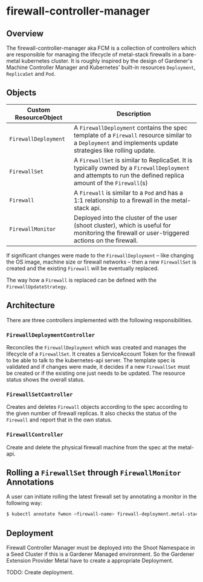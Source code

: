 # firewall-controller-manager

## Overview

The firewall-controller-manager aka FCM is a collection of controllers which are responsible for managing the lifecycle of metal-stack firewalls in a bare-metal kubernetes cluster. It is roughly inspired by the design of Gardener's Machine Controller Manager and Kubernetes' built-in resources `Deployment`, `ReplicaSet` and `Pod`.

## Objects

| Custom ResourceObject | Description                                                                                                                                                   |
| --------------------- | ------------------------------------------------------------------------------------------------------------------------------------------------------------- |
| `FirewallDeployment`  | A `FirewallDeployment` contains the spec template of a `Firewall` resource similar to a `Deployment` and implements update strategies like rolling update.    |
| `FirewallSet`         | A `FirewallSet` is similar to ReplicaSet. It is typically owned by a `FirewallDeployment` and attempts to run the defined replica amount of the `Firewall`(s) |
| `Firewall`            | A `Firewall` is similar to a `Pod` and has a 1:1 relationship to a firewall in the metal-stack api.                                                           |
| `FirewallMonitor`     | Deployed into the cluster of the user (shoot cluster), which is useful for monitoring the firewall or user-triggered actions on the firewall.                 |

If significant changes were made to the `FirewallDeployment` – like changing the OS image, machine size or firewall networks – then a new `FirewallSet` is created and the existing `Firewall` will be eventually replaced.

The way how a `Firewall` is replaced can be defined with the `FirewallUpdateStrategy`.

## Architecture

There are three controllers implemented with the following responsibilities.

### `FirewallDeploymentController`

Reconciles the `FirewallDeployment` which was created and manages the lifecycle of a `FirewallSet`. It creates a ServiceAccount Token for the firewall to be able to talk to the kubernetes-api server. The template spec is validated and if changes were made, it decides if a new `FirewallSet` must be created or if the existing one just needs to be updated. The resource status shows the overall status.

### `FirewallSetController`

Creates and deletes `Firewall` objects according to the spec according to the given number of firewall replicas. It also checks the status of the `Firewall` and report that in the own status.

### `FirewallController`

Create and delete the physical firewall machine from the spec at the metal-api.

## Rolling a `FirewallSet` through `FirewallMonitor` Annotations

A user can initiate rolling the latest firewall set by annotating a monitor in the following way:

```bash
$ kubectl annotate fwmon <firewall-name> firewall-deployment.metal-stack.io/roll-set=true
```

## Deployment

Firewall Controller Manager must be deployed into the Shoot Namespace in a Seed Cluster if this is a Gardener Managed environment. So the Gardener Extension Provider Metal have to create a appropriate Deployment.

TODO: Create deployment.
